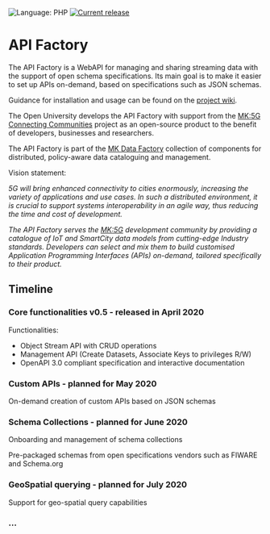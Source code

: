 ![Language: PHP](https://img.shields.io/badge/Language-PHP-blue)
[![Current release](https://img.shields.io/badge/Release-v0.5.0-success)](https://github.com/mkdf/api-factory/releases/tag/v0.5.0)


# API Factory

The API Factory is a WebAPI for managing and sharing streaming data with the support of open schema specifications.
Its main goal is to make it easier to set up APIs on-demand, based on specifications such as JSON schemas.

Guidance for installation and usage can be found on the [project wiki](https://github.com/mkdf/api-factory/wiki).

The Open University develops the API Factory with support from the [MK:5G Connecting Communities](https://cp.catapult.org.uk/opportunities/mk5g-connecting-communities/) project as an open-source product to the benefit of developers, businesses and researchers.

The API Factory is part of the [MK Data Factory](https://github.com/mkdf/) collection of components for distributed, policy-aware data cataloguing and management. 

Vision statement:

*5G will bring enhanced connectivity to cities enormously, increasing the variety of applications and use cases. 
In such a distributed environment, it is crucial to support systems interoperability in an agile way, thus reducing the time and cost of development.*

*The API Factory serves the [MK:5G](https://cp.catapult.org.uk/opportunities/mk5g-connecting-communities/) development community by providing a catalogue of IoT and SmartCity data models from cutting-edge Industry standards. Developers can select and mix them to build customised Application Programming Interfaces (APIs) on-demand, tailored specifically to their product.*


## Timeline

### Core functionalities v0.5 - released in April 2020
Functionalities:
- Object Stream API with CRUD operations
- Management API (Create Datasets, Associate Keys to privileges R/W)
- OpenAPI 3.0 compliant specification and interactive documentation

### Custom APIs - planned for May 2020
On-demand creation of custom APIs based on JSON schemas

### Schema Collections - planned for June 2020
Onboarding and management of schema collections

Pre-packaged schemas from open specifications vendors such as FIWARE and Schema.org

### GeoSpatial querying - planned for July 2020
Support for geo-spatial query capabilities

### ...
